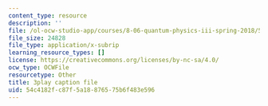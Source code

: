 ```yaml
---
content_type: resource
description: ''
file: /ol-ocw-studio-app/courses/8-06-quantum-physics-iii-spring-2018/54c4182fc87f5a18876575b6f483e596_3299996.vtt
file_size: 24828
file_type: application/x-subrip
learning_resource_types: []
license: https://creativecommons.org/licenses/by-nc-sa/4.0/
ocw_type: OCWFile
resourcetype: Other
title: 3play caption file
uid: 54c4182f-c87f-5a18-8765-75b6f483e596
---
```

